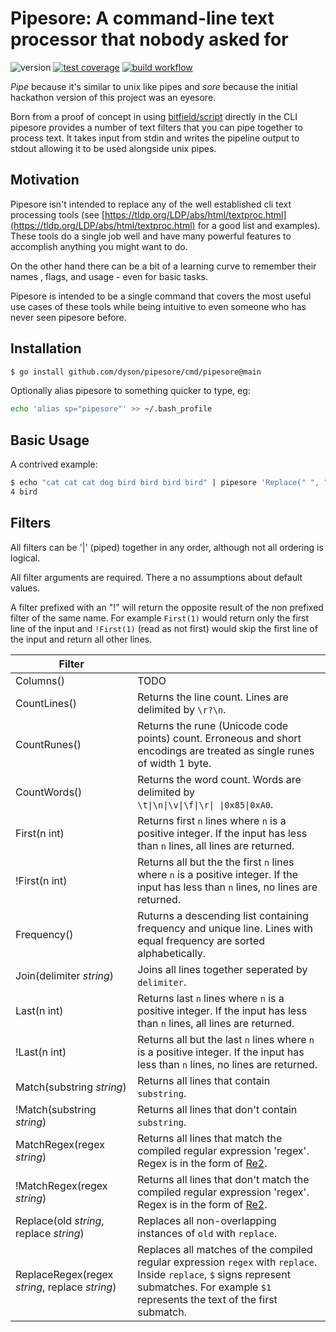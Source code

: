 # Pipesore: A command-line text processor that nobody asked for

![version](https://img.shields.io/github/v/tag/dyson/pipesore?label=version)
[![test coverage](https://coveralls.io/repos/github/dyson/pipesore/badge.svg?branch=main)](https://coverallsio/github/dyson/pipesore?branch=main)
[![build workflow](https://github.com/dyson/pipesore/actions/workflows/build.yml/badge.svg)](https://github.com/dyson/pipesore/actions/workflows/build.yml)

*Pipe* because it's similar to unix like pipes and *sore* because the initial
hackathon version of this project was an eyesore.

Born from a proof of concept in using
[bitfield/script](https://github.com/bitfield/script) directly in the CLI
pipesore provides a number of text filters that you can pipe together to
process text. It takes input from stdin and writes the pipeline output to
stdout allowing it to be used alongside unix pipes.

## Motivation

Pipesore isn't intended to replace any of the well established cli text
processing tools (see
[https://tldp.org/LDP/abs/html/textproc.html](https://tldp.org/LDP/abs/html/textproc.html)
for a good list and examples). These tools do a single job well and have many
powerful features to accomplish anything you might want to do.

On the other hand there can be a bit of a learning curve to remember their
names , flags, and usage - even for basic tasks.

Pipesore is intended to be a single command that covers the most useful use
cases of these tools while being intuitive to even someone who has never seen
pipesore before.

## Installation

```bash
$ go install github.com/dyson/pipesore/cmd/pipesore@main
```

Optionally alias pipesore to something quicker to type, eg:

```bash
echo 'alias sp="pipesore"' >> ~/.bash_profile
```

## Basic Usage

A contrived example:

```bash
$ echo "cat cat cat dog bird bird bird bird" | pipesore 'Replace(" ", "\n") | Frequency() | First(1)'
4 bird
```

## Filters

All filters can be '|' (piped) together in any order, although not all ordering is logical.

All filter arguments are required. There a no assumptions about default values.

A filter prefixed with an "!" will return the opposite result of the non
prefixed filter of the same name. For example `First(1)` would return only the
first line of the input and `!First(1)` (read as not first) would skip the
first line of the input and return all other lines.

| Filter                                          |         |
| ------                                          | ------- |
| Columns()                                       | TODO    |
| CountLines()                                    | Returns the line count. Lines are delimited by `\r?\n`. |
| CountRunes()                                    | Returns the rune (Unicode code points) count. Erroneous and short encodings are treated as single runes of width 1 byte. |
| CountWords()                                    | Returns the word count. Words are delimited by<br />`\t\|\n\|\v\|\f\|\r\| \|0x85\|0xA0`. |
| First(n int)                                    | Returns first `n` lines where `n` is a positive integer. If the input has less than `n` lines, all lines are returned. |
| !First(n int)                                   | Returns all but the the first `n` lines where `n` is a positive integer. If the input has less than `n` lines, no lines are returned. |
| Frequency()                                     | Ruturns a descending list containing frequency and unique line. Lines with equal frequency are sorted alphabetically. |
| Join(delimiter *string*)                        | Joins all lines together seperated by `delimiter`. |
| Last(n int)                                     | Returns last `n` lines where `n` is a positive integer. If the input has less than `n` lines, all lines are returned. |
| !Last(n int)                                    | Returns all but the last `n` lines where `n` is a positive integer. If the input has less than `n` lines, no lines are returned. |
| Match(substring *string*)                       | Returns all lines that contain `substring`. |
| !Match(substring *string*)                      | Returns all lines that don't contain `substring`. |
| MatchRegex(regex *string*)                      | Returns all lines that match the compiled regular expression 'regex'. Regex is in the form of [Re2](https://github.com/google/re2/wiki/Syntax). |
| !MatchRegex(regex *string*)                     | Returns all lines that don't match the compiled regular expression 'regex'. Regex is in the form of [Re2](https://github.com/google/re2/wiki/Syntax). |
| Replace(old *string*, replace *string*)         | Replaces all non-overlapping instances of `old` with `replace`. |
| ReplaceRegex(regex *string*, replace *string*)  | Replaces all matches of the compiled regular expression `regex` with `replace`. Inside `replace`, `$` signs represent submatches. For example `$1` represents the text of the first submatch. |

